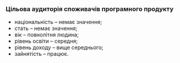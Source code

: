 ### Цільова аудиторія споживачів програмного продукту
- національність – немає значення;
- стать – немає значення;
- вік – повнолітня людина;
- рівень освіти – середня;
- рівень доходу – вище середнього;
- зайнятість – працює.
